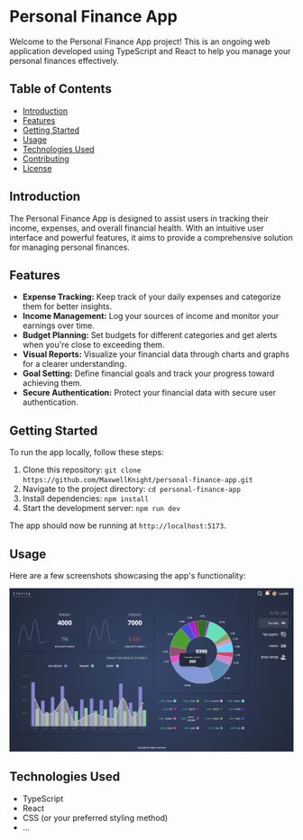 # Personal Finance App

Welcome to the Personal Finance App project! This is an ongoing web application developed using TypeScript and React to help you manage your personal finances effectively.

## Table of Contents

- [Introduction](#introduction)
- [Features](#features)
- [Getting Started](#getting-started)
- [Usage](#usage)
- [Technologies Used](#technologies-used)
- [Contributing](#contributing)
- [License](#license)

## Introduction

The Personal Finance App is designed to assist users in tracking their income, expenses, and overall financial health. With an intuitive user interface and powerful features, it aims to provide a comprehensive solution for managing personal finances.

## Features

- **Expense Tracking:** Keep track of your daily expenses and categorize them for better insights.
- **Income Management:** Log your sources of income and monitor your earnings over time.
- **Budget Planning:** Set budgets for different categories and get alerts when you're close to exceeding them.
- **Visual Reports:** Visualize your financial data through charts and graphs for a clearer understanding.
- **Goal Setting:** Define financial goals and track your progress toward achieving them.
- **Secure Authentication:** Protect your financial data with secure user authentication.

## Getting Started

To run the app locally, follow these steps:

1. Clone this repository: `git clone https://github.com/MaxwellKnight/personal-finance-app.git`
2. Navigate to the project directory: `cd personal-finance-app`
3. Install dependencies: `npm install`
4. Start the development server: `npm run dev`

The app should now be running at `http://localhost:5173`.

## Usage

Here are a few screenshots showcasing the app's functionality:

![Homepage Screenshot](clarity-screenshot.png)

## Technologies Used

- TypeScript
- React
- CSS (or your preferred styling method)
- ...
